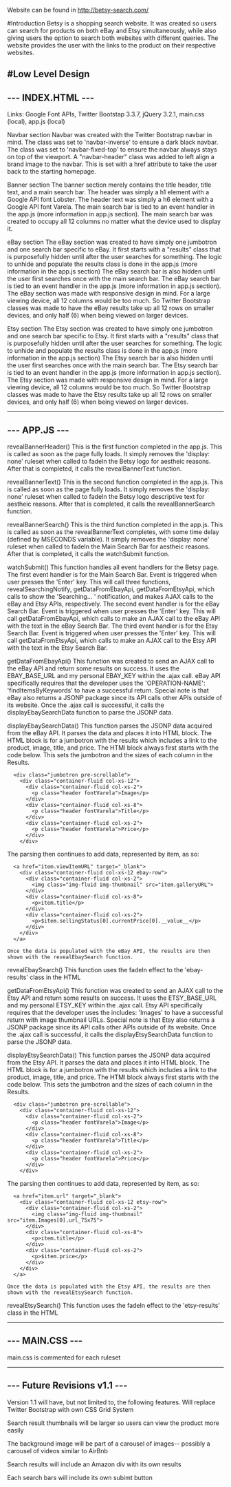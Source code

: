 Website can be found in http://betsy-search.com/

#Introduction
Betsy is a shopping search website. It was created so users can search for products on both eBay and Etsy simultaneously, while also giving users the option to search both websites with different queries. The website provides the user with the links to the product on their respective websites.

#Low Level Design
------------------
--- INDEX.HTML ---
------------------
Links: Google Font APIs, Twitter Bootstap 3.3.7, jQuery 3.2.1, main.css (local), app.js (local)

Navbar section
  Navbar was created with the Twitter Bootstrap navbar in mind. 
  The class was set to 'navbar-inverse' to ensure a dark black navbar. 
  The class was set to 'navbar-fixed-top' to ensure the navbar always stays on top of the viewport. 
  A "navbar-header" class was added to left align a brand image to the navbar. This is set with a href attribute to take the user back to the starting homepage.

Banner section
  The banner section merely contains the title header, title text, and a main search bar. The header was simply a h1 element with a Google API font Lobster. The header text was simply a h6 element with a Google API font Varela. The main search bar is tied to an event handler in the app.js (more information in app.js section). The main search bar was created to occupy all 12 columns no matter what the device used to display it. 

eBay section
  The eBay section was created to have simply one jumbotron and one search bar specific to eBay.
  It first starts with a "results" class that is purposefully hidden until after the user searches for something. The logic to unhide and populate the results class is done in the app.js (more information in the app.js section)
  The eBay search bar is also hidden until the user first searches once with the main search bar. 
  The eBay search bar is tied to an event handler in the app.js (more information in app.js section).
  The eBay section was made with responsive design in mind. For a large viewing device, all 12 columns would be too much. So Twitter Bootstrap classes was made to have the eBay results take up all 12 rows on smaller devices, and only half (6) when being viewed on larger devices.

Etsy section
  The Etsy section was created to have simply one jumbotron and one search bar specific to Etsy.
  It first starts with a "results" class that is purposefully hidden until after the user searches for something. The logic to unhide and populate the results class is done in the app.js (more information in the app.js section)
  The Etsy search bar is also hidden until the user first searches once with the main search bar. 
  The Etsy search bar is tied to an event handler in the app.js (more information in app.js section).
  The Etsy section was made with responsive design in mind. For a large viewing device, all 12 columns would be too much. So Twitter Bootstrap classes was made to have the Etsy results take up all 12 rows on smaller devices, and only half (6) when being viewed on larger devices.


--------------
--- APP.JS ---
--------------
revealBannerHeader()
  This is the first function completed in the app.js. This is called as soon as the page fully loads. It simply removes the 'display: none' ruleset when called to fadeIn the Betsy logo for aestheic reasons. After that is completed, it calls the revealBannerText function.

revealBannerText()
  This is the second function completed in the app.js. This is called as soon as the page fully loads. It simply removes the 'display: none' ruleset when called to fadeIn the Betsy logo descriptive text for aestheic reasons. After that is completed, it calls the revealBannerSearch function.

revealBannerSearch()
  This is the third function completed in the app.js. This is called as soon as the revealBannerText completes, with some time delay (defined by MSECONDS variable). It simply removes the 'display: none' ruleset when called to fadeIn the Main Search Bar for aestheic reasons. After that is completed, it calls the watchSubmit function.

watchSubmit()
  This function handles all event handlers for the Betsy page.
  The first event handler is for the Main Search Bar. Event is triggered when user presses the 'Enter' key. This will call three functions, revealSearchingNotify, getDataFromEbayApi, getDataFromEtsyApi, which calls to show the 'Searching... ' notification, and makes AJAX calls to the eBay and Etsy APIs, respectively. 
  The second event handler is for the eBay Search Bar. Event is triggered when user presses the 'Enter' key. This will call getDataFromEbayApi, which calls to make an AJAX call to the eBay API with the text in the eBay Search Bar.
  The third event handler is for the Etsy Search Bar. Event is triggered when user presses the 'Enter' key. This will call getDataFromEtsyApi, which calls to make an AJAX call to the Etsy API with the text in the Etsy Search Bar.

getDataFromEbayApi()
  This function was created to send an AJAX call to the eBay API and return some results on success. It uses the EBAY_BASE_URL and my personal EBAY_KEY within the .ajax call.
  eBay API specifically requires that the developer uses the 'OPERATION-NAME': 'findItemsByKeywords' to have a successful return.
  Special note is that eBay also returns a JSONP package since its API calls other APIs outside of its website. 
  Once the .ajax call is successful, it calls the displayEbaySearchData function to parse the JSONP data.

displayEbaySearchData()
  This function parses the JSONP data acquired from the eBay API.
  It parses the data and places it into HTML block. The HTML block is for a jumbotron with the results which includes a link to the product, image, title, and price.
  The HTMl block always first starts with the code below. This sets the jumbotron and the sizes of each column in the Results. 
  ```
    <div class="jumbotron pre-scrollable">
      <div class="container-fluid col-xs-12">
        <div class="container-fluid col-xs-2">
          <p class="header fontVarela">Image</p>
        </div>
        <div class="container-fluid col-xs-8">
          <p class="header fontVarela">Title</p>
        </div>
        <div class="container-fluid col-xs-2">
          <p class="header fontVarela">Price</p>
        </div>
      </div>
  ```
  The parsing then continues to add data, represented by item, as so:
  ```
    <a href="item.viewItemURL" target="_blank">
      <div class="container-fluid col-xs-12 ebay-row">
        <div class="container-fluid col-xs-2">
          <img class="img-fluid img-thumbnail" src="item.galleryURL">
        </div>
        <div class="container-fluid col-xs-8">
          <p>item.title</p>
        </div>
        <div class="container-fluid col-xs-2">
          <p>$item.sellingStatus[0].currentPrice[0].__value__</p>
        </div>
      </div>
    </a>
  ```
    Once the data is populated with the eBay API, the results are then shown with the revealEbaySearch function.

revealEbaySearch()
  This function uses the fadeIn effect to the 'ebay-results' class in the HTML

getDataFromEtsyApi()
  This function was created to send an AJAX call to the Etsy API and return some results on success. It uses the ETSY_BASE_URL and my personal ETSY_KEY within the .ajax call.
  Etsy API specifically requires that the developer uses the includes: 'Images' to have a successful return with image thumbnail URLs.
  Special note is that Etsy also returns a JSONP package since its API calls other APIs outside of its website. 
  Once the .ajax call is successful, it calls the displayEtsySearchData function to parse the JSONP data.

displayEtsySearchData()
  This function parses the JSONP data acquired from the Etsy API.
  It parses the data and places it into HTML block. The HTML block is for a jumbotron with the results which includes a link to the product, image, title, and price.
  The HTMl block always first starts with the code below. This sets the jumbotron and the sizes of each column in the Results. 
  ```
    <div class="jumbotron pre-scrollable">
      <div class="container-fluid col-xs-12">
        <div class="container-fluid col-xs-2">
          <p class="header fontVarela">Image</p>
        </div>
        <div class="container-fluid col-xs-8">
          <p class="header fontVarela">Title</p>
        </div>
        <div class="container-fluid col-xs-2">
          <p class="header fontVarela">Price</p>
        </div>
      </div>
  ```
  The parsing then continues to add data, represented by item, as so:
  ```
    <a href="item.url" target="_blank">
      <div class="container-fluid col-xs-12 etsy-row">
        <div class="container-fluid col-xs-2">
          <img class="img-fluid img-thumbnail" src="item.Images[0].url_75x75">
        </div>
        <div class="container-fluid col-xs-8">
          <p>item.title</p>
        </div>
        <div class="container-fluid col-xs-2">
          <p>$item.price</p>
        </div>
      </div>
    </a>
  ```
    Once the data is populated with the Etsy API, the results are then shown with the revealEtsySearch function.

revealEtsySearch()
  This function uses the fadeIn effect to the 'etsy-results' class in the HTML

----------------
--- MAIN.CSS ---
----------------
main.css is commented for each ruleset

-----------------------------
--- Future Revisions v1.1 ---
-----------------------------
Version 1.1 will have, but not limited to, the following features. 
Will replace Twitter Bootstrap with own CSS Grid System

Search result thumbnails will be larger so users can view the product more easily

The background image will be part of a carousel of images-- possibly a carousel of videos similar to AirBnb

Search results will include an Amazon div with its own results

Each search bars will include its own subimt button